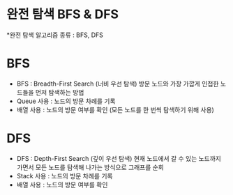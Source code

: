 # 완전 탐색 BFS & DFS

\*완전 탐색 알고리즘 종류 : BFS, DFS

# BFS

- BFS : Breadth-First Search (너비 우선 탐색)
  방문 노드와 가장 가깝게 인접한 노드들을 먼저 탐색하는 방법
- Queue 사용 : 노드의 방문 차례를 기록
- 배열 사용 : 노드의 방문 여부를 확인
  (모든 노드를 한 번씩 탐색하기 위해 사용)

# DFS

- DFS : Depth-First Search (깊이 우선 탐색)
  현재 노드에서 갈 수 있는 노드까지 가면서 모든 노드를 탐색해 나가는 방식으로 그래프를 순회
- Stack 사용 : 노드의 방문 차례를 기록
- 배열 사용 : 노드의 방문 여부를 확인
